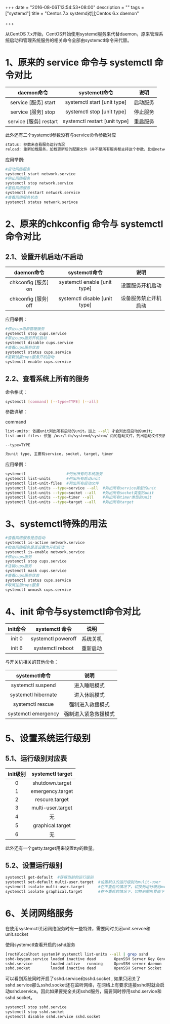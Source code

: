 +++
date = "2016-08-06T13:54:53+08:00"
description = ""
tags = ["systemd"]
title = "Centos 7.x systemd对比Centos 6.x daemon"

+++

从CentOS 7.x开始，CentOS开始使用systemd服务来代替daemon，原来管理系统启动和管理系统服务的相关命令全部由systemctl命令来代替。

1、原来的 service 命令与 systemctl 命令对比
==========================================

| daemon命令 | systemctl命令 | 说明 |
| :-: | :-: | :-: |
| service [服务] start | systemctl start [unit type] | 启动服务 |
| service [服务] stop | systemctl stop [unit type] | 停止服务 |
| service [服务] restart | systemctl restart [unit type] | 重启服务 |

此外还有二个systemctl参数没有与service命令参数对应

```sh
status: 参数来查看服务运行情况
reload: 重新加载服务，加载更新后的配置文件（并不是所有服务都支持这个参数，比如network.service）
```

应用举例:
```sh
#启动网络服务
systemctl start network.service
#停止网络服务
systemctl stop network.service
#重启网络服务
systemctl restart network.service
#查看网络服务状态
systemctl status network.serivce
```

2、原来的chkconfig 命令与 systemctl 命令对比
========================================

2.1、设置开机启动/不启动
---------------------

| daemon命令|systemctl命令|说明|
| :-: | :-: | :-: |
| chkconfig [服务] on | systemctl enable [unit type] | 设置服务开机启动 |
| chkconfig [服务] off | systemctl disable [unit type] | 设备服务禁止开机启动 |

应用举例：
```sh
#停止cup电源管理服务
systemctl stop cups.service
#禁止cups服务开机启动
systemctl disable cups.service
#查看cups服务状态
systemctl status cups.service
#重新设置cups服务开机启动
systemctl enable cups.service
```

2.2、查看系统上所有的服务
-----------------------

命令格式：
```sh
systemctl [command] [--type=TYPE] [--all]
```
参数详解：

command
```sh
list-units: 依据unit列出所有启动的unit。加上 --all 才会列出没启动的unit;
list-unit-files: 依据 /usr/lib/systemd/system/ 内的启动文件，列出启动文件列表
```
`--type=TYPE`
```sh
为unit type, 主要有service, socket, target, timer
```

应用举例：
```sh
systemctl                  #列出所有的系统服务
systemctl list-units       #列出所有启动unit
systemctl list-unit-files  #列出所有启动文件
systemctl list-units --type=service --all  #列出所有service类型的unit
systemctl list-units --type=socket --all   #列出所有socket类型的unit
systemctl list-units --type=timer --all    #列出所有timer类型的unit
systemctl list-units --type=target --all   #列出所有target
```

3、systemctl特殊的用法
====================
```sh
#查看网络服务是否启动
systemctl is-active network.service
#检查网络服务是否设置为开机启动
systemctl is-enable network.service
#停止cups服务
systemctl stop cups.service
#注销cups服务
systemctl mask cups.service
#查看cups服务状态
systemctl status cups.service
#取消注销cups服务
systemctl unmask cups.service
```

4、init 命令与systemctl命令对比
============================

| init命令 | systemctl 命令 | 说明 |
| :-: | :-: | :-: |
| init 0 | systemctl poweroff | 系统关机 |
| init 6 | systemctl reboot | 重新启动 |

与开关机相关的其他命令：

| systemctl命令 | 说明 |
| :-: | :-: |
| systemctl suspend |	进入睡眠模式 |
| systemctl hibernate | 进入休眠模式 |
| systemctl rescue | 强制进入救援模式 |
| systemctl emergency | 强制进入紧急救援模式 |

5、设置系统运行级别
================

5.1、运行级别对应表
----------------

| init级别 | systemctl target |
| :-: | :-: |
| 0 | shutdown.target |
| 1	| emergency.target |
| 2	| rescure.target |
| 3	| multi-user.target |
| 4 | 无 |
| 5	| graphical.target |
| 6	| 无 |
此外还有一个getty.target用来设置tty的数量。

5.2、设置运行级别
--------------
```sh
systemctl get-default  #获得当前的运行级别
systemctl set-default multi-user.target  #设置默认的运行级别为mulit-user
systemctl isolate multi-user.target      #在不重启的情况下，切换到运行级别mulit-user下
systemctl isolate graphical.target       #在不重启的情况下，切换到图形界面下
```

6、关闭网络服务
============

在使用systemctl关闭网络服务时有一些特殊，需要同时关闭unit.servce和unit.socket

使用systemctl查看开启的sshd服务
```sh
[root@localhost system]# systemctl list-units --all | grep sshd
sshd-keygen.service loaded inactive dead        OpenSSH Server Key Generation
sshd.service        loaded active   running     OpenSSH server daemon
sshd.socket         loaded inactive dead        OpenSSH Server Socket
```
可以看到系统同时开启了sshd.service和sshd.socket , 如果只闭关了sshd.service那么sshd.socket还在监听网络，在网络上有要求连接sshd时就会启动sshd.service。因此如果要完全关闭sshd服务，需要同时停用sshd.service和sshd.socket。
```sh
systemctl stop sshd.service
systemctl stop sshd.socket
systemctl disable sshd.service sshd.socket
```
